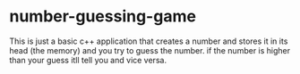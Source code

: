 # number-guessing-game

This is just a basic c++ application that creates a number and stores it in its head (the memory) and you try to guess the number. if the number is higher than your guess itll tell you and vice versa.
